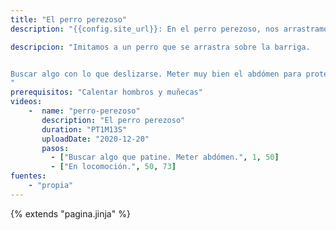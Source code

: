 ```yaml
---
title: "El perro perezoso"
description: "{{config.site_url}}: En el perro perezoso, nos arrastramos sobre las rodillas."

descripcion: "Imitamos a un perro que se arrastra sobre la barriga.


Buscar algo con lo que deslizarse. Meter muy bien el abdómen para proteger la lumbar.
"
prerequisitos: "Calentar hombros y muñecas"
videos: 
    -  name: "perro-perezoso"
       description: "El perro perezoso"
       duration: "PT1M13S"
       uploadDate: "2020-12-20"
       pasos:
         - ["Buscar algo que patine. Meter abdómen.", 1, 50]         
         - ["En locomoción.", 50, 73]
fuentes:
    - "propia"
---
```

{% extends "pagina.jinja" %}